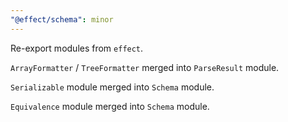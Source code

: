 ```yaml
---
"@effect/schema": minor
---
```


Re-export modules from `effect`.

`ArrayFormatter` / `TreeFormatter` merged into `ParseResult` module.

`Serializable` module merged into `Schema` module.

`Equivalence` module merged into `Schema` module.
